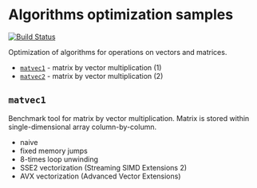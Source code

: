 # Algorithms optimization samples

[![Build Status](https://travis-ci.org/malczuuu/algopt.svg?branch=master)](https://travis-ci.org/malczuuu/algopt)

Optimization of algorithms for operations on vectors and matrices.

* [`matvec1`](/matvec1) - matrix by vector multiplication (1)
* [`matvec2`](/matvec2) - matrix by vector multiplication (2)

## `matvec1`

Benchmark tool for matrix by vector multiplication. Matrix is stored within single-dimensional array column-by-column.

* naive
* fixed memory jumps
* 8-times loop unwinding
* SSE2 vectorization (Streaming SIMD Extensions 2)
* AVX vectorization (Advanced Vector Extensions)
